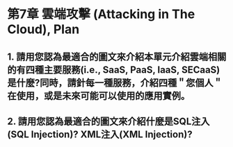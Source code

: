 # 第7章 雲端攻擊 (Attacking in The Cloud), Plan

## 1. 請用您認為最適合的圖文來介紹本單元介紹雲端相關的有四種主要服務(i.e., SaaS, PaaS, IaaS, SECaaS)是什麼?同時，請針每一種服務，介紹四種＂您個人＂在使用，或是未來可能可以使用的應用實例。





## 2. 請用您認為最適合的圖文來介紹什麼是SQL注入(SQL Injection)? XML注入(XML Injection)?

